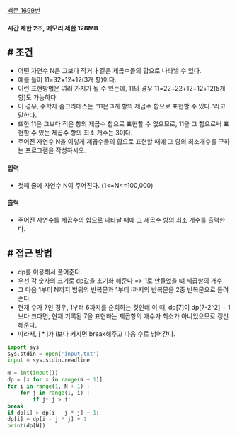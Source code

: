 
[백준 1699번](https://www.acmicpc.net/problem/1699)

#### **시간 제한 2초, 메모리 제한 128MB**

## **# 조건**

- 어떤 자연수 N은 그보다 작거나 같은 제곱수들의 합으로 나타낼 수 있다. 
- 예를 들어 11=32+12+12(3개 항)이다. 
- 이런 표현방법은 여러 가지가 될 수 있는데, 11의 경우 11=22+22+12+12+12(5개 항)도 가능하다. 
- 이 경우, 수학자 숌크라테스는 “11은 3개 항의 제곱수 합으로 표현할 수 있다.”라고 말한다. 
- 또한 11은 그보다 적은 항의 제곱수 합으로 표현할 수 없으므로, 11을 그 합으로써 표현할 수 있는 제곱수 항의 최소 개수는 3이다.
- 주어진 자연수 N을 이렇게 제곱수들의 합으로 표현할 때에 그 항의 최소개수를 구하는 프로그램을 작성하시오.

#### **입력**
- 첫째 줄에 자연수 N이 주어진다. (1<=N<=100,000)

#### **출력**
- 주어진 자연수를 제곱수의 합으로 나타날 때에 그 제곱수 항의 최소 개수를 출력한다.

## **# 접근 방법**

- dp를 이용해서 풀어준다.
- 우선 각 숫자의 크기로 dp값을 초기화 해준다 => 1로 만들었을 떄 제곱항의 개수
- 그 다음 1부터 N까지 범위의 반복문과 1부터 i까지의 반복문을 2중 반복문으로 돌려준다.
- 현재 수가 7인 경우, 1부터 6까지를 순회하는 것인데 이 때, dp[7]이 dp[7-2^2] + 1보다 크다면, 현재 기록된 7을 표현하는 제곱항의 개수가 최소가 아니었으므로 갱신해준다.
- 따라서, j * j가 i보다 커지면 break해주고 다음 수로 넘어간다.

```python
import sys
sys.stdin = open('input.txt')
input = sys.stdin.readline

N = int(input())
dp = [x for x in range(N + 1)]
for i in range(1, N + 1) :
    for j in range(1, i) :
        if j* j > i:
break
if dp[i] > dp[i - j * j] + 1:
dp[i] = dp[i - j * j] + 1
print(dp[N])
```